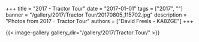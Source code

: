 +++
title = "2017 - Tractor Tour"
date = "2017-01-01"
tags = ["2017", ""]
banner = "/gallery/2017/Tractor Tour/20170805_115702.jpg"
description = "Photos from 2017 - Tractor Tour"
authors = ["David Freels - KA8ZGE"]
+++

{{< image-gallery gallery_dir="/gallery/2017/Tractor Tour/" >}}
